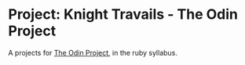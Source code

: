 # Project: Knight Travails - The Odin Project

A projects for [The Odin Project](https://www.theodinproject.com/), in the ruby syllabus.

